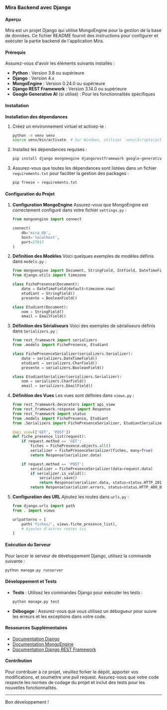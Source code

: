 ### Mira Backend avec Django

#### Aperçu
Mira est un projet Django qui utilise MongoEngine pour la gestion de la base de données. Ce fichier README fournit des instructions pour configurer et exécuter la partie backend de l'application Mira.

#### Prérequis
Assurez-vous d'avoir les éléments suivants installés :
- **Python** : Version 3.8 ou supérieure
- **Django** : Version 4.x
- **MongoEngine** : Version 0.24.0 ou supérieure
- **Django REST Framework** : Version 3.14.0 ou supérieure
- **Google Generative AI** (si utilisé) : Pour les fonctionnalités spécifiques

#### Installation

**Installation des dépendances**
1. Créez un environnement virtuel et activez-le :

   ```sh
   python -m venv venv
   source venv/bin/activate  # Sur Windows, utilisez `venv\Scripts\activate`
   ```

2. Installez les dépendances requises :

   ```sh
   pip install django mongoengine djangorestframework google-generativeai
   ```

3. Assurez-vous que toutes les dépendances sont listées dans un fichier `requirements.txt` pour faciliter la gestion des packages :

   ```sh
   pip freeze > requirements.txt
   ```

#### Configuration du Projet

1. **Configuration MongoEngine**
   Assurez-vous que MongoEngine est correctement configuré dans votre fichier `settings.py` :

   ```python
   from mongoengine import connect

   connect(
       db='mira_db',
       host='localhost',
       port=27017
   )
   ```

2. **Définition des Modèles**
   Voici quelques exemples de modèles définis dans `models.py` :

   ```python
   from mongoengine import Document, StringField, IntField, DateTimeField, BooleanField, EmailField, ListField, FileField
   from django.utils import timezone

   class FichePresence(Document):
       date = DateTimeField(default=timezone.now)
       etudiant = StringField()
       presente = BooleanField()

   class Etudiant(Document):
       nom = StringField()
       email = EmailField()
   ```

3. **Définition des Sérialiseurs**
   Voici des exemples de sérialiseurs définis dans `Serializers.py` :

   ```python
   from rest_framework import serializers
   from .models import FichePresence, Etudiant

   class FichePresenceSerializer(serializers.Serializer):
       date = serializers.DateTimeField()
       etudiant = serializers.CharField()
       presente = serializers.BooleanField()

   class EtudiantSerializer(serializers.Serializer):
       nom = serializers.CharField()
       email = serializers.EmailField()
   ```

4. **Définition des Vues**
   Les vues sont définies dans `views.py` :

   ```python
   from rest_framework.decorators import api_view
   from rest_framework.response import Response
   from rest_framework import status
   from .models import FichePresence, Etudiant
   from .Serializers import FichePresenceSerializer, EtudiantSerializer

   @api_view(['GET', 'POST'])
   def fiche_presence_list(request):
       if request.method == 'GET':
           fiches = FichePresence.objects.all()
           serializer = FichePresenceSerializer(fiches, many=True)
           return Response(serializer.data)

       if request.method == 'POST':
           serializer = FichePresenceSerializer(data=request.data)
           if serializer.is_valid():
               serializer.save()
               return Response(serializer.data, status=status.HTTP_201_CREATED)
           return Response(serializer.errors, status=status.HTTP_400_BAD_REQUEST)
   ```

5. **Configuration des URL**
   Ajoutez les routes dans `urls.py` :

   ```python
   from django.urls import path
   from . import views

   urlpatterns = [
       path('fiches/', views.fiche_presence_list),
       # Ajoutez d'autres routes ici
   ]
   ```

#### Exécution du Serveur
Pour lancer le serveur de développement Django, utilisez la commande suivante :

```sh
python manage.py runserver
```

#### Développement et Tests
- **Tests** : Utilisez les commandes Django pour exécuter les tests :

  ```sh
  python manage.py test
  ```

- **Débogage** : Assurez-vous que vous utilisez un débogueur pour suivre les erreurs et les exceptions dans votre code.

#### Ressources Supplémentaires
- [Documentation Django](https://docs.djangoproject.com/)
- [Documentation MongoEngine](https://docs.mongoengine.org/)
- [Documentation Django REST Framework](https://www.django-rest-framework.org/)

#### Contribution
Pour contribuer à ce projet, veuillez forker le dépôt, apporter vos modifications, et soumettre une pull request. Assurez-vous que votre code respecte les normes de codage du projet et inclut des tests pour les nouvelles fonctionnalités.

---

Bon développement !
